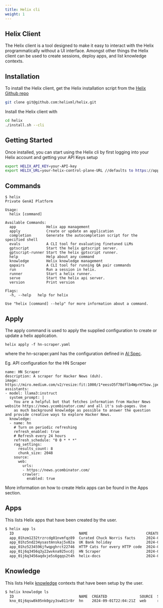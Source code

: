```yaml
---
title: Helix cli
weight: 1
---
```



## Helix Client

The Helix client is a tool designed to make it easy to interact with the Helix programmatically without a UI interface. Amongst other things the Helix client can be used to create sessions, deploy apps, and list knowledge contexts.

## Installation

To install the Helix client, get the Helix installation script from the [Helix Github repo](https://github.com/helixml/helix)

```bash
git clone git@github.com:helixml/helix.git
```

Install the Helix client with
```bash
cd helix
./install.sh --cli
```


## Getting Started

Once installed, you can start using the Helix cli by first logging into your Helix account and getting your API Keys setup

```bash
export HELIX_API_KEY=your-API-key
export HELIX_URL=your-helix-control-plane-URL //defaults to https://app.tryhelix.ai/
```

## Commands

```
$ helix
Private GenAI Platform

Usage:
  helix [command]

Available Commands:
  app              Helix app management
  apply            Create or update an application
  completion       Generate the autocompletion script for the specified shell
  evals            A CLI tool for evaluating finetuned LLMs
  gptscript        Start the helix gptscript server.
  gptscript-runner Start the helix gptscript runner.
  help             Help about any command
  knowledge        Helix knowledge management
  qapairs          A CLI tool for running QA pair commands
  run              Run a session in helix.
  runner           Start a helix runner.
  serve            Start the helix api server.
  version          Print version

Flags:
  -h, --help   help for helix

Use "helix [command] --help" for more information about a command.
```

## Apply

The apply command is used to apply the supplied configuration to create or update a helix application.

```shell
helix apply -f hn-scraper.yaml
```
where the hn-scraper.yaml has the configuration defined in [AI Spec](https://aispec.org/).

Eg. API configuration for the HN Scraper
```
name: HN Scraper
description: A scraper for Hacker News (duh).
image: https://miro.medium.com/v2/resize:fit:1000/1*eessO5f7Bdflb4WprH75ow.jpeg
assistants:
- model: llama3:instruct
  system_prompt: |
    You are a helpful bot that fetches information from Hacker News website https://news.ycombinator.com/ and all it's sub-pages. Use
    as much background knowledge as possible to answer the question and provide creative ways to explore Hacker News.
  knowledge:
  - name: hn
    # Turn on periodic refreshing
    refresh_enabled: true
    # Refresh every 24 hours
    refresh_schedule: "0 0 * * *"
    rag_settings:
      results_count: 8
      chunk_size: 2048
    source:
      web:
        urls:
        - https://news.ycombinator.com/
        crawler:
          enabled: true
```

More information on how to create Helix apps can be found in the Apps section.

## Apps

This lists Helix apps that have been created by the user.

```bash
$ helix app ls
  ID                              NAME                           CREATED              SOURCE
  app_01hzm1232trzrcdg01nvmfqz89  Curated Chuck Norris facts     2024-06-05 10:53:19  github
  app_01hz5nd234ysastmnskaj5v82a  UK Bank holiday                2024-05-30 21:10:13  github
  app_01hz5234596jfwqpghrct22746  HTTP Cats for every HTTP code  2024-05-30 15:25:20  github
  app_01j6q3456q3y22wvkna925vcdj  HN Scraper                     2024-09-01 22:04:19  github
  app_01j6q3456aqdxje5s6gqqs2t4h  helix-docs                     2024-09-01 18:35:10  helix

```

## Knowledge

This lists Helix [knowledge](https://docs.helix.ml/helix/develop/knowledge/) contexts that have been setup by the user.

```bash
$ helix knowledge ls
  ID                              NAME  CREATED               SOURCE  STATE  REFRESH  SCHEDULE   NEXT RUN  VERSION              SIZE
  kno_01j6qsw8k05nk0gzy3sw811r8r  hn    2024-09-01T22:04:21Z  web     ready  true     0 0 * * *            2024-09-02_00-00-00  616 kB

```


